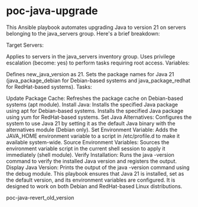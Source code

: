 # poc-java-upgrade

This Ansible playbook automates upgrading Java to version 21 on servers belonging to the java_servers group. Here's a brief breakdown:

Target Servers:

Applies to servers in the java_servers inventory group.
Uses privilege escalation (become: yes) to perform tasks requiring root access.
Variables:

Defines new_java_version as 21.
Sets the package names for Java 21 (java_package_debian for Debian-based systems and java_package_redhat for RedHat-based systems).
Tasks:

Update Package Cache: Refreshes the package cache on Debian-based systems (apt module).
Install Java:
Installs the specified Java package using apt for Debian-based systems.
Installs the specified Java package using yum for RedHat-based systems.
Set Java Alternatives: Configures the system to use Java 21 by setting it as the default Java binary with the alternatives module (Debian only).
Set Environment Variable:
Adds the JAVA_HOME environment variable to a script in /etc/profile.d to make it available system-wide.
Source Environment Variables:
Sources the environment variable script in the current shell session to apply it immediately (shell module).
Verify Installation:
Runs the java -version command to verify the installed Java version and registers the output.
Display Java Version:
Prints the output of the java -version command using the debug module.
This playbook ensures that Java 21 is installed, set as the default version, and its environment variables are configured. It is designed to work on both Debian and RedHat-based Linux distributions.

poc-java-revert_old_version
